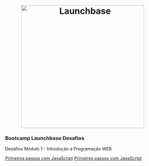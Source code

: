 <h1 align="center">
    <img alt="Launchbase" src="https://storage.googleapis.com/golden-wind/bootcamp-launchbase/logo.png" width="400px" />
</h1>

<h3>
    Bootcamp Launchbase Desafios
</h3>

Desafios Módulo 1 - Introdução a Programação WEB

[Primeiros passos com JavaScript](/01-1-primeiros-passos-com-js.js)
[Primeiros passos com JavaScript](/01-2-lidando-com-objetos-e-vetores.js)

